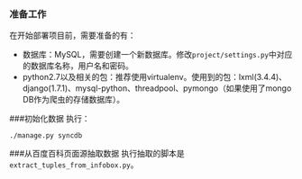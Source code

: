 ### 准备工作
在开始部署项目前，需要准备的有：

- 数据库：MySQL，需要创建一个新数据库。修改`project/settings.py`中对应的数据库名称，用户名和密码。
- python2.7以及相关的包：推荐使用virtualenv。使用到的包：lxml(3.4.4)、django(1.7.1)、mysql-python、threadpool、pymongo（如果使用了mongo DB作为爬虫的存储数据库）。

###初始化数据
执行：

```./manage.py syncdb```



###从百度百科页面源抽取数据
执行抽取的脚本是`extract_tuples_from_infobox.py`。